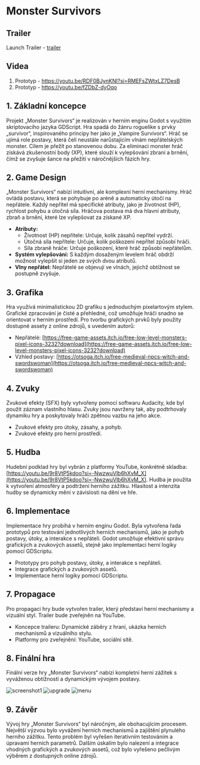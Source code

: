# Monster Survivors

## Trailer

Launch Trailer - [trailer](https://youtu.be/HQ4NfrJCAhM)

## Videa
1. Prototyp - https://youtu.be/RDF0BJynKNI?si=RMEFsZWtxLZ7DesB
2. Prototyp - https://youtu.be/fZDbZ-dyOqo

## 1. Základní koncepce

Projekt „Monster Survivors“ je realizován v herním enginu Godot s využitím skriptovacího jazyka GDScript. Hra spadá do žánru roguelike s prvky „survivor“, inspirovaného principy her jako je „Vampire Survivors“. Hráč se ujímá role postavy, která čelí neustále narůstajícím vlnám nepřátelských monster. Cílem je přežít po stanovenou dobu. Za eliminaci monster hráč získává zkušenostní body (XP), které slouží k vylepšování zbraní a brnění, čímž se zvyšuje šance na přežití v náročnějších fázích hry.

## 2. Game Design

„Monster Survivors“ nabízí intuitivní, ale komplexní herní mechanismy. Hráč ovládá postavu, která se pohybuje po aréně a automaticky útočí na nepřátele. Každý nepřítel má specifické atributy, jako je životnost (HP), rychlost pohybu a útočná síla. Hráčova postava má dva hlavní atributy, zbraň a brnění, které lze vylepšovat za získané XP.

* **Atributy:**
    * Životnost (HP) nepřítele: Určuje, kolik zásahů nepřítel vydrží.
    * Útočná síla nepřítele: Určuje, kolik poškození nepřítel způsobí hráči.
    * Síla zbraně hráče: Určuje poškození, které hráč způsobí nepřátelům.
* **Systém vylepšování:** S každým dosaženým levelem hráč obdrží možnost vylepšit si jeden ze svých dvou atributů.
* **Vlny nepřátel:** Nepřátelé se objevují ve vlnách, jejichž obtížnost se postupně zvyšuje.

## 3. Grafika

Hra využívá minimalistickou 2D grafiku s jednoduchým pixelartovým stylem. Grafické zpracování je čisté a přehledné, což umožňuje hráči snadno se orientovat v herním prostředí. Pro tvorbu grafických prvků byly použity dostupné assety z online zdrojů, s uvedením autorů:

* Nepřátelé: [https://free-game-assets.itch.io/free-low-level-monsters-pixel-icons-3232?download](https://free-game-assets.itch.io/free-low-level-monsters-pixel-icons-3232?download)
* Vzhled postavy: [https://otsoga.itch.io/free-medieval-npcs-witch-and-swordswoman](https://otsoga.itch.io/free-medieval-npcs-witch-and-swordswoman)

## 4. Zvuky

Zvukové efekty (SFX) byly vytvořeny pomocí softwaru Audacity, kde byl použit záznam vlastního hlasu. Zvuky jsou navrženy tak, aby podtrhovaly dynamiku hry a poskytovaly hráči zpětnou vazbu na jeho akce.

* Zvukové efekty pro útoky, zásahy, a pohyb.
* Zvukové efekty pro herní prostředí.

## 5. Hudba

Hudební podklad hry byl vybrán z platformy YouTube, konkrétně skladba: [https://youtu.be/9r8VtP5kdoo?si=-NwzwuVlb6hXvM_X](https://youtu.be/9r8VtP5kdoo?si=-NwzwuVlb6hXvM_X). Hudba je použita k vytvoření atmosféry a podtržení herního zážitku. Hlasitost a intenzita hudby se dynamicky mění v závislosti na dění ve hře.

## 6. Implementace

Implementace hry probíhá v herním enginu Godot. Byla vytvořena řada prototypů pro testování jednotlivých herních mechanismů, jako je pohyb postavy, útoky, a interakce s nepřáteli. Godot umožňuje efektivní správu grafických a zvukových assetů, stejně jako implementaci herní logiky pomocí GDScriptu.

* Prototypy pro pohyb postavy, útoky, a interakce s nepřáteli.
* Integrace grafických a zvukových assetů.
* Implementace herní logiky pomocí GDScriptu.

## 7. Propagace

Pro propagaci hry bude vytvořen trailer, který představí herní mechanismy a vizuální styl. Trailer bude zveřejněn na YouTube.

* Koncepce traileru: Dynamické záběry z hraní, ukázka herních mechanismů a vizuálního stylu.
* Platformy pro zveřejnění: YouTube, sociální sítě.

## 8. Finální hra

Finální verze hry „Monster Survivors“ nabízí kompletní herní zážitek s vyváženou obtížností a dynamickým vývojem postavy.

![screenshot1](https://github.com/user-attachments/assets/2903192c-3e52-4ccb-882d-2708fa1ae4d9)
![upgrade](https://github.com/user-attachments/assets/74610e18-76e9-4f18-ab9a-01e8d77fa5ab)
![menu](https://github.com/user-attachments/assets/7c934b03-a6cd-4c3b-8196-d0c07f0cf5fe)



## 9. Závěr

Vývoj hry „Monster Survivors“ byl náročným, ale obohacujícím procesem. Největší výzvou bylo vyvážení herních mechanismů a zajištění plynulého herního zážitku. Tento problém byl vyřešen iterativním testováním a úpravami herních parametrů. Dalším úskalím bylo nalezení a integrace vhodných grafických a zvukových assetů, což bylo vyřešeno pečlivým výběrem z dostupných online zdrojů.
